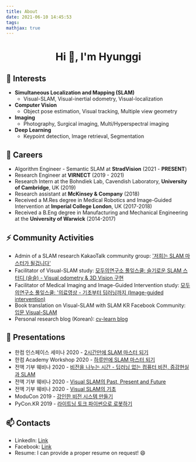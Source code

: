 ```yaml
---
title: About
date: 2021-06-10 14:45:53
tags:
mathjax: true
---
```

<h1 align="center">Hi 👋, I'm Hyunggi</h1>

## 🌱 Interests
- **Simultaneous Localization and Mapping (SLAM)**
  - Visual-SLAM, Visual-inertial odometry, Visual-localization
- **Computer Vision**
  - Object pose estimation, Visual tracking, Multiple view geometry
- **Imaging**
  - Photography, Surgical imaging, Multi/Hyperspectral imaging
- **Deep Learning**
  - Keypoint detection, Image retrieval, Segmentation

## 🔭 Careers
- Algorithm Engineer - Semantic SLAM at **StradVision** (2021 - **PRESENT**)
- Research Engineer at **VIRNECT** (2019 - 2021)
- Research Intern at the Bohndiek Lab, Cavendish Laboratory, **University of Cambridge**, UK (2019)
- Research assistant at **McKinsey & Company** (2018)
- Received a M.Res degree in Medical Robotics and Image-Guided Intervention at **Imperial College London**, UK (2017-2018)
- Received a B.Eng degree in Manufacturing and Mechanical Engineering at the **University of Warwick** (2014-2017)

## ⚡ Community Activities
- Admin of a SLAM research KakaoTalk community group: ['저희는 SLAM 마스터가 될겁니다'](https://open.kakao.com/o/g8T5kxLb)
- Facilitator of Visual-SLAM study: [모두의연구소 풀잎스쿨: 슬기로운 SLAM 스터디 (슬슬) - Visual odometry & 3D Vision 구현](https://home.modulabs.co.kr/product/13th-wise-slam-study/)
- Facilitator of Medical Imaging and Image-Guided Intervention study: [모두의연구소 풀잎스쿨: '의료영상 - 기초부터 딥러닝까지 (Image-guided intervention)](https://home.modulabs.co.kr/product/%EC%9D%98%EB%A3%8C%EC%98%81%EC%83%81-%EA%B8%B0%EC%B4%88%EB%B6%80%ED%84%B0-%EB%94%A5%EB%9F%AC%EB%8B%9D%EA%B9%8C%EC%A7%80-image-guided-intervention/)
- Book translation on Visual-SLAM with SLAM KR Facebook Community: [입문 Visual-SLAM](https://www.facebook.com/groups/slamkr/learning_content/?filter=242316043076666)
- Personal research blog (Korean): [cv-learn blog](http://cv-learn.com)

## :tada: Presentations
- 한컴 인스페이스 세미나 2020 - [2시간만에 SLAM 마스터 되기](https://www.slideshare.net/HyunggiChang/master-visualslam-in-2-hours)
- 한컴 Academy Workshop 2020 - [하루만에 SLAM 마스터 되기](https://www2.slideshare.net/HyunggiChang/visualslam-in-1-day)
- 전액 기부 웨비나 2020  - [비전을 나누는 시간 - 딥러닝 없는 컴퓨터 비전, 증강현실과 SLAM](https://youtu.be/QKtyoNAdoqc)
- 전액 기부 웨비나 2020 - [Visual SLAM의 Past, Present and Future](https://youtu.be/eoLJMNJnTUg)
- 전액 기부 웨비나 2020 - [Visual SLAM의 기초](https://youtu.be/XN1Ehh-YwlY)
- ModuCon 2019 - [강인한 비전 시스템 만들기](http://moducon.kr/%EA%B0%95%EC%9D%B8%ED%95%9C-%EB%B9%84%EC%A0%84-%EC%8B%9C%EC%8A%A4%ED%85%9C-%EB%A7%8C%EB%93%A4%EA%B8%B0/)
- PyCon.KR 2019 - [라이트닝 토크 파이썬으로 로봇하기](https://youtu.be/Ym9vxOx5k8U)


## 📫 Contacts
- LinkedIn: [Link](https://www.linkedin.com/in/hyunggi-chang/)
- Facebook: [Link](https://www.facebook.com/harry.chang.982/)
- Resume: I can provide a proper resume on request! :smile:
